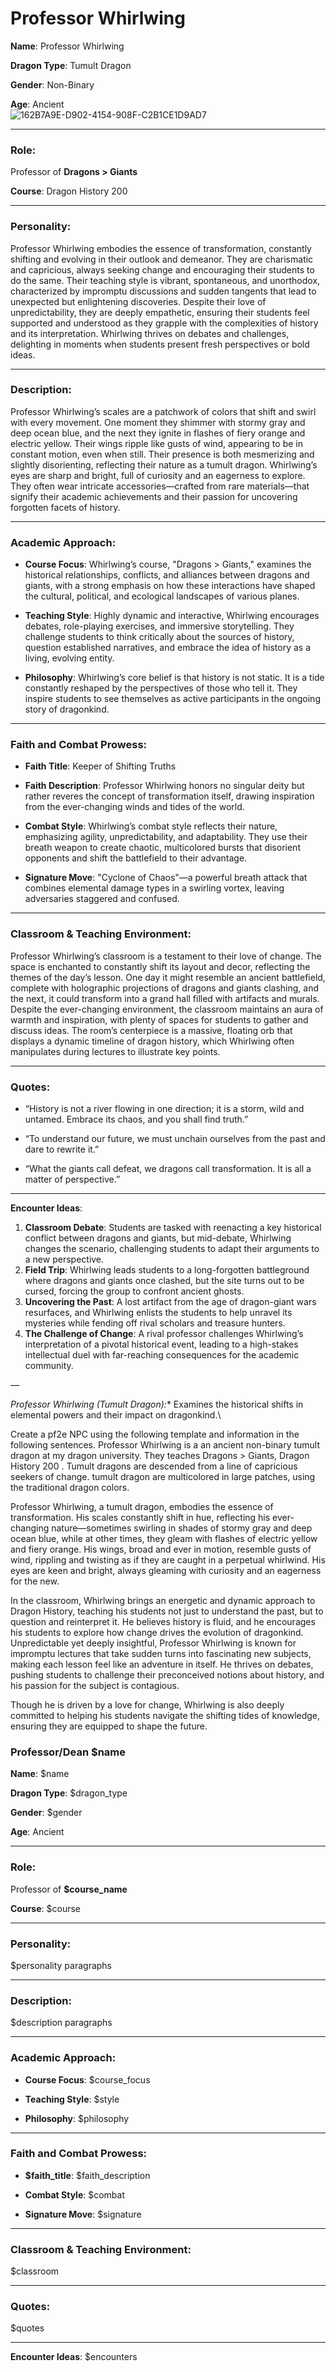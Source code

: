 # Professor Whirlwing


**Name**: Professor Whirlwing

**Dragon Type**: Tumult Dragon  

**Gender**: Non-Binary  

**Age**: Ancient  
![162B7A9E-D902-4154-908F-C2B1CE1D9AD7](images/162B7A9E-D902-4154-908F-C2B1CE1D9AD7.webp)

---

### Role:
Professor of **Dragons > Giants**

**Course**: Dragon History 200  

---

### Personality:
Professor Whirlwing embodies the essence of transformation, constantly shifting and evolving in their outlook and demeanor. They are charismatic and capricious, always seeking change and encouraging their students to do the same. Their teaching style is vibrant, spontaneous, and unorthodox, characterized by impromptu discussions and sudden tangents that lead to unexpected but enlightening discoveries. Despite their love of unpredictability, they are deeply empathetic, ensuring their students feel supported and understood as they grapple with the complexities of history and its interpretation. Whirlwing thrives on debates and challenges, delighting in moments when students present fresh perspectives or bold ideas.

---

### Description:
Professor Whirlwing’s scales are a patchwork of colors that shift and swirl with every movement. One moment they shimmer with stormy gray and deep ocean blue, and the next they ignite in flashes of fiery orange and electric yellow. Their wings ripple like gusts of wind, appearing to be in constant motion, even when still. Their presence is both mesmerizing and slightly disorienting, reflecting their nature as a tumult dragon. Whirlwing’s eyes are sharp and bright, full of curiosity and an eagerness to explore. They often wear intricate accessories—crafted from rare materials—that signify their academic achievements and their passion for uncovering forgotten facets of history.

---

### Academic Approach:

- **Course Focus**: Whirlwing’s course, "Dragons > Giants," examines the historical relationships, conflicts, and alliances between dragons and giants, with a strong emphasis on how these interactions have shaped the cultural, political, and ecological landscapes of various planes.  

- **Teaching Style**: Highly dynamic and interactive, Whirlwing encourages debates, role-playing exercises, and immersive storytelling. They challenge students to think critically about the sources of history, question established narratives, and embrace the idea of history as a living, evolving entity.  

- **Philosophy**: Whirlwing’s core belief is that history is not static. It is a tide constantly reshaped by the perspectives of those who tell it. They inspire students to see themselves as active participants in the ongoing story of dragonkind.

---

### Faith and Combat Prowess:

- **Faith Title**: Keeper of Shifting Truths  

- **Faith Description**: Professor Whirlwing honors no singular deity but rather reveres the concept of transformation itself, drawing inspiration from the ever-changing winds and tides of the world.  

- **Combat Style**: Whirlwing’s combat style reflects their nature, emphasizing agility, unpredictability, and adaptability. They use their breath weapon to create chaotic, multicolored bursts that disorient opponents and shift the battlefield to their advantage.  

- **Signature Move**: "Cyclone of Chaos"—a powerful breath attack that combines elemental damage types in a swirling vortex, leaving adversaries staggered and confused.

---

### Classroom & Teaching Environment:
Professor Whirlwing’s classroom is a testament to their love of change. The space is enchanted to constantly shift its layout and decor, reflecting the themes of the day’s lesson. One day it might resemble an ancient battlefield, complete with holographic projections of dragons and giants clashing, and the next, it could transform into a grand hall filled with artifacts and murals. Despite the ever-changing environment, the classroom maintains an aura of warmth and inspiration, with plenty of spaces for students to gather and discuss ideas. The room’s centerpiece is a massive, floating orb that displays a dynamic timeline of dragon history, which Whirlwing often manipulates during lectures to illustrate key points.

---

### Quotes:

- “History is not a river flowing in one direction; it is a storm, wild and untamed. Embrace its chaos, and you shall find truth.”  

- “To understand our future, we must unchain ourselves from the past and dare to rewrite it.”  

- “What the giants call defeat, we dragons call transformation. It is all a matter of perspective.”  

---

**Encounter Ideas**:
1. **Classroom Debate**: Students are tasked with reenacting a key historical conflict between dragons and giants, but mid-debate, Whirlwing changes the scenario, challenging students to adapt their arguments to a new perspective.
2. **Field Trip**: Whirlwing leads students to a long-forgotten battleground where dragons and giants once clashed, but the site turns out to be cursed, forcing the group to confront ancient ghosts.
3. **Uncovering the Past**: A lost artifact from the age of dragon-giant wars resurfaces, and Whirlwing enlists the students to help unravel its mysteries while fending off rival scholars and treasure hunters.
4. **The Challenge of Change**: A rival professor challenges Whirlwing’s interpretation of a pivotal historical event, leading to a high-stakes intellectual duel with far-reaching consequences for the academic community.



—

*Professor Whirlwing (Tumult Dragon):** Examines the historical shifts in elemental powers and their impact on dragonkind.\


Create a pf2e NPC using the following template and information in the following sentences. Professor Whirlwing is a an ancient non-binary tumult dragon at my dragon university. They teaches Dragons > Giants, Dragon History 200 . Tumult dragons are descended from a line of capricious seekers of change. tumult dragon are multicolored in large patches, using the traditional dragon colors.

Professor Whirlwing, a tumult dragon, embodies the essence of transformation. His scales constantly shift in hue, reflecting his ever-changing nature—sometimes swirling in shades of stormy gray and deep ocean blue, while at other times, they gleam with flashes of electric yellow and fiery orange. His wings, broad and ever in motion, resemble gusts of wind, rippling and twisting as if they are caught in a perpetual whirlwind. His eyes are keen and bright, always gleaming with curiosity and an eagerness for the new.

In the classroom, Whirlwing brings an energetic and dynamic approach to Dragon History, teaching his students not just to understand the past, but to question and reinterpret it. He believes history is fluid, and he encourages his students to explore how change drives the evolution of dragonkind. Unpredictable yet deeply insightful, Professor Whirlwing is known for impromptu lectures that take sudden turns into fascinating new subjects, making each lesson feel like an adventure in itself. He thrives on debates, pushing students to challenge their preconceived notions about history, and his passion for the subject is contagious.

Though he is driven by a love for change, Whirlwing is also deeply committed to helping his students navigate the shifting tides of knowledge, ensuring they are equipped to shape the future.

### Professor/Dean $name

**Name**: $name

**Dragon Type**: $dragon_type 

**Gender**: $gender

**Age**: Ancient 


---

### Role:
Professor of **$course_name**

**Course**: $course  

---

### Personality:
$personality paragraphs

---

### Description:
$description paragraphs

---

### Academic Approach:

- **Course Focus**: $course_focus  

- **Teaching Style**: $style 

- **Philosophy**: $philosophy

---

### Faith and Combat Prowess:

- **$faith_title**: $faith_description

- **Combat Style**: $combat 

- **Signature Move**: $signature

---

### Classroom & Teaching Environment:
$classroom

---

### Quotes:
$quotes

---

**Encounter Ideas**:
$encounters

